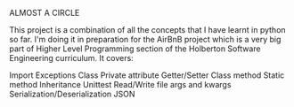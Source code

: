 ALMOST A CIRCLE

This project is a combination of all the concepts that I have learnt in python 
so far. I'm doing it in preparation for the AirBnB project which is a very big 
part of Higher Level Programming section of the Holberton Software Engineering 
curriculum. It covers:

Import
Exceptions
Class
Private attribute
Getter/Setter
Class method
Static method
Inheritance
Unittest
Read/Write file
args and kwargs
Serialization/Deserialization
JSON
